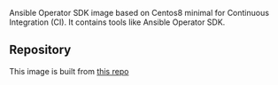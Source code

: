 Ansible Operator SDK image based on Centos8 minimal for Continuous Integration (CI). It contains tools like Ansible Operator SDK.

## Repository
This image is built from [this repo](https://github.com/krestomatio/container_builder/tree/master/ansible-operator-ci)
